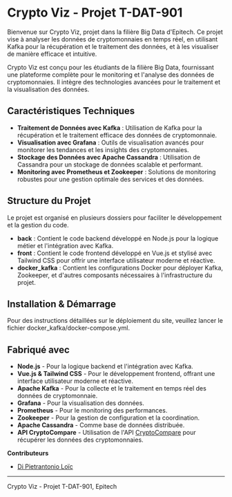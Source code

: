 # Crypto Viz - Projet T-DAT-901

Bienvenue sur Crypto Viz, projet dans la filière Big Data d'Epitech. Ce projet vise à analyser les données de cryptomonnaies en temps réel, en utilisant Kafka pour la récupération et le traitement des données, et à les visualiser de manière efficace et intuitive.

Crypto Viz est conçu pour les étudiants de la filière Big Data, fournissant une plateforme complète pour le monitoring et l'analyse des données de cryptomonnaies. Il intègre des technologies avancées pour le traitement et la visualisation des données.

## Caractéristiques Techniques

- **Traitement de Données avec Kafka** : Utilisation de Kafka pour la récupération et le traitement efficace des données de cryptomonnaie.
- **Visualisation avec Grafana** : Outils de visualisation avancés pour monitorer les tendances et les insights des cryptomonnaies.
- **Stockage des Données avec Apache Cassandra** : Utilisation de Cassandra pour un stockage de données scalable et performant.
- **Monitoring avec Prometheus et Zookeeper** : Solutions de monitoring robustes pour une gestion optimale des services et des données.

## Structure du Projet

Le projet est organisé en plusieurs dossiers pour faciliter le développement et la gestion du code.

- **back** : Contient le code backend développé en Node.js pour la logique métier et l'intégration avec Kafka.
- **front** : Contient le code frontend développé en Vue.js et stylisé avec Tailwind CSS pour offrir une interface utilisateur moderne et réactive.
- **docker_kafka** : Contient les configurations Docker pour déployer Kafka, Zookeeper, et d'autres composants nécessaires à l'infrastructure du projet.

## Installation & Démarrage

Pour des instructions détaillées sur le déploiement du site, veuillez lancer le fichier docker_kafka/docker-compose.yml.

## Fabriqué avec

- **Node.js** - Pour la logique backend et l'intégration avec Kafka.
- **Vue.js & Tailwind CSS** - Pour le développement frontend, offrant une interface utilisateur moderne et réactive.
- **Apache Kafka** - Pour la collecte et le traitement en temps réel des données de cryptomonnaie.
- **Grafana** - Pour la visualisation des données.
- **Prometheus** - Pour le monitoring des performances.
- **Zookeeper** - Pour la gestion de configuration et la coordination.
- **Apache Cassandra** - Comme base de données distribuée.
- **API CryptoCompare** - Utilisation de l'API [CryptoCompare](https://min-api.cryptocompare.com/data/top/totaltoptiervolfull?tsym=USD) pour récupérer les données des cryptomonnaies.

**Contributeurs**  
- [Di Pietrantonio Loïc](mailto:loic.dipietrantonio@wizzarco.com)

---

Crypto Viz - Projet T-DAT-901, Epitech

